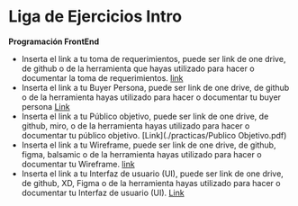 # Liga de Ejercicios Intro

**Programación FrontEnd**

- Inserta el link a tu toma de requerimientos, puede ser link de one drive, de github o de la herramienta que hayas utilizado para hacer o documentar la toma de requerimientos.
  [link](./practicas/1.-Reqierimientos.doc)
- Inserta el link a tu Buyer Persona, puede ser link de one drive, de github o de la herramienta hayas utilizado para hacer o documentar tu buyer persona
  [Link](./practicas/BuyerPersona.pdf)
- Inserta el link a tu Público objetivo, puede ser link de one drive, de github, miro, o de la herramienta hayas utilizado para hacer o documentar tu público objetivo.
  [Link](./practicas/Publico Objetivo.pdf)
- Inserta el link a tu Wireframe, puede ser link de one drive, de github, figma, balsamic o de la herramienta hayas utilizado para hacer o documentar tu Wireframe.
  [link](./practicas/WireFrame.pdf)
- Inserta el link a tu Interfaz de usuario (UI), puede ser link de one drive, de github, XD, Figma o de la herramienta hayas utilizado para hacer o documentar tu Interfaz de usuario (UI).
  [Link](./practicas/UI.pdf)
